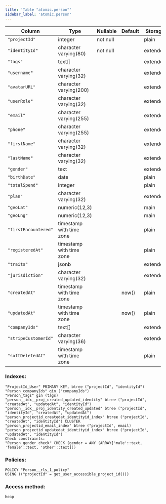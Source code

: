 ```yaml
---
title: 'Table "atomic.person"'
sidebar_label: 'atomic.person'
---
```

Column      |           Type           | Nullable | Default | Storage  | Description 
------------------|--------------------------|----------|---------|----------|-------------
`"projectId"`        | integer                  | not null |         | plain    | 
`"identityId"`       | character varying(80)    | not null |         | extended | 
`"tags"`             | text[]                   |          |         | extended | 
`"username"`         | character varying(32)    |          |         | extended | 
`"avatarURL"`        | character varying(200)   |          |         | extended | 
`"userRole"`         | character varying(32)    |          |         | extended | 
`"email"`            | character varying(255)   |          |         | extended | 
`"phone"`            | character varying(255)   |          |         | extended | 
`"firstName"`        | character varying(32)    |          |         | extended | 
`"lastName"`         | character varying(32)    |          |         | extended | 
`"gender"`           | text                     |          |         | extended | 
`"birthDate"`        | date                     |          |         | plain    | 
`"totalSpend"`       | integer                  |          |         | plain    | 
`"plan"`             | character varying(32)    |          |         | extended | 
`"geoLat"`           | numeric(12,3)            |          |         | main     | 
`"geoLng"`           | numeric(12,3)            |          |         | main     | 
`"firstEncountered"` | timestamp with time zone |          |         | plain    | 
`"registeredAt"`     | timestamp with time zone |          |         | plain    | 
`"traits"`           | jsonb                    |          |         | extended | 
`"jurisdiction"`     | character varying(32)    |          |         | extended | 
`"createdAt"`        | timestamp with time zone |          | now()   | plain    | 
`"updatedAt"`        | timestamp with time zone |          | now()   | plain    | 
`"companyIds"`       | text[]                   |          |         | extended | 
`"stripeCustomerId"` | character varying(36)    |          |         | extended | 
`"softDeletedAt"`    | timestamp with time zone |          |         | plain    | 
### Indexes:
```
"ProjectId_User" PRIMARY KEY, btree ("projectId", "identityId")
"Person_companyIds" gin ("companyIds")
"Person_tags" gin (tags)
"person__idx__proj_created_updated_identity" btree ("projectId", "createdAt", "updatedAt", "identityId")
"person__idx__proj_identity_created_updated" btree ("projectId", "identityId", "createdAt", "updatedAt")
"person_projectid_createdat_identityid_index" btree ("projectId", "createdAt", "identityId") CLUSTER
"person_projectid_email_index" btree ("projectId", email)
"person_projectid_updatedat_identityid_index" btree ("projectId", "updatedAt", "identityId")
Check constraints:
"Person_gender_check" CHECK (gender = ANY (ARRAY['male'::text, 'female'::text, 'other'::text]))
```
### Policies:
```
POLICY "Person__rls_1_policy"
USING (("projectId" = get_user_accessible_project_id()))
```
### Access method:
```
heap
```